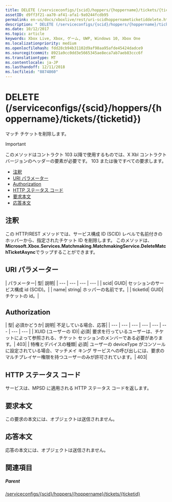 ```yaml
---
title: DELETE (/serviceconfigs/{scid}/hoppers/{hoppername}/tickets/{ticketid})
assetID: d9ff3f21-aa70-af41-afa1-9a9244fcdb95
permalink: en-us/docs/xboxlive/rest/uri-scidhoppernameticketiddelete.html
description: " DELETE (/serviceconfigs/{scid}/hoppers/{hoppername}/tickets/{ticketid})"
ms.date: 10/12/2017
ms.topic: article
keywords: Xbox Live, Xbox, ゲーム, UWP, Windows 10, Xbox One
ms.localizationpriority: medium
ms.openlocfilehash: fdd28cb94b31102d9af98aa95afde45424dadce9
ms.sourcegitcommit: 8921a9cc0dd3e5665345ae8eca7ab7aeb83ccc6f
ms.translationtype: MT
ms.contentlocale: ja-JP
ms.lasthandoff: 12/11/2018
ms.locfileid: "8874860"
---
```

# <a name="delete-serviceconfigsscidhoppershoppernameticketsticketid"></a>DELETE (/serviceconfigs/{scid}/hoppers/{hoppername}/tickets/{ticketid})

マッチ チケットを削除します。

> [!IMPORTANT]
> このメソッドはコントラクト 103 以降で使用するものでは、X Xbl コントラクト バージョンのヘッダーの要素が必要です。 103 または後ですべての要求します。

  * [注釈](#ID4ET)
  * [URI パラメーター](#ID4E2)
  * [Authorization](#ID4EGB)
  * [HTTP ステータス コード](#ID4EOC)
  * [要求本文](#ID4EXC)
  * [応答本文](#ID4ECD)

<a id="ID4ET"></a>


## <a name="remarks"></a>注釈

この HTTP/REST メソッドでは、サービス構成 ID (SCID) レベルで名前付きのホッパーから、指定されたチケット ID を削除します。 このメソッドは、 **Microsoft.Xbox.Services.Matchmaking.MatchmakingService.DeleteMatchTicketAsync**でラップすることができます。  
<a id="ID4E2"></a>


## <a name="uri-parameters"></a>URI パラメーター

| パラメーター| 型| 説明|
| --- | --- | --- | --- |
| scid| GUID| セッションのサービス構成 id (SCID)。|
| name| string| ホッパーの名前です。|
| ticketId| GUID| チケットの id。|

<a id="ID4EGB"></a>


## <a name="authorization"></a>Authorization

| 型| 必須かどうか| 説明| 不足している場合、応答|
| --- | --- | --- | --- | --- | --- | --- | --- |
| XUID (ユーザーの ID)| 必須| 要求を行っているユーザーは、チケットによって参照される、チケット セッションのメンバーである必要があります。| 403|
| 特権とデバイスの種類| 必須| ユーザーの deviceType がコンソールに設定されている場合、マッチメイ キング サービスへの呼び出しには、要求のマルチプレイヤー権限を持つユーザーのみが許可されています。| 403|

<a id="ID4EOC"></a>


## <a name="http-status-codes"></a>HTTP ステータス コード

サービスは、MPSD に適用される HTTP ステータス コードを返します。  
<a id="ID4EXC"></a>


## <a name="request-body"></a>要求本文

この要求の本文には、オブジェクトは送信されません。

<a id="ID4ECD"></a>


## <a name="response-body"></a>応答本文

応答の本文には、オブジェクトは送信されません。

<a id="ID4EPD"></a>


## <a name="see-also"></a>関連項目

<a id="ID4ERD"></a>


##### <a name="parent"></a>Parent  

[/serviceconfigs/{scid}/hoppers/{hoppername}/tickets/{ticketid}](uri-scidhoppernameticketid.md)
